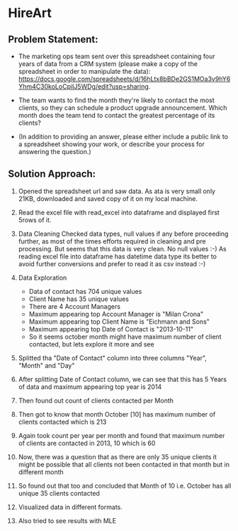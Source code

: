 # HireArt

## Problem Statement:
- The marketing ops team sent over this spreadsheet containing four years of data from a CRM system (please make a copy of the spreadsheet in order to manipulate the data): https://docs.google.com/spreadsheets/d/16hLtx8bBDe2GS1MOa3v9hY6Yhm4C30koLoCpiIJ5WDg/edit?usp=sharing. 

- The team wants to find the month they're likely to contact the most clients, so they can schedule a product upgrade announcement. Which month does the team tend to contact the greatest percentage of its clients?

- (In addition to providing an answer, please either include a public link to a spreadsheet showing your work, or describe your process for answering the question.)

## Solution Approach:

1. Opened the spreadsheet url and saw data. As ata is very small only 21KB, downloaded and saved copy of it on my local machine.

2. Read the excel file with read_excel into dataframe and displayed first  5rows of it.

3. Data Cleaning
   Checked data types, null values if any before proceeding further, as most of the times efforts required in cleaning and pre processing. But seems that this data is very clean. No null values :-)
   As reading excel file into dataframe has datetime data type its better to avoid further conversions and prefer to read it as csv instead :-)
   
4. Data Exploration
   -  Data of contact has 704 unique values
   -  Client Name has 35 unique values
   -  There are 4 Account Managers
   -  Maximum appearing top Account Manager is "Milan Crona"
   -  Maximum appearing top Client Name is "Eichmann and Sons"
   -  Maximum appearing top Date of Contact is "2013-10-11"
   -  So it seems october month might have maximum number of client contacted, but lets explore it more and see
   
 5. Splitted tha "Date of Contact" column into three columns "Year", "Month" and "Day"
 6. After splitting Date of Contact column, we can see that this has 5 Years of data and maximum appearing top year is 2014
 7. Then found out count of clients contacted per Month
 8. Then got to know that month October [10] has maximum number of clients contacted which is 213
 9. Again took count per year per month and found that maximum number of clients are contacted in 2013, 10 which is 60
 10. Now, there was a question that as there are only 35 unique clients it might be possible that all clients not been contacted in that month but in different month
 11. So found out that too and concluded that Month of 10 i.e. October has all unique 35 clients contacted 
 12. Visualized data in different formats.
 13. Also tried to see results with MLE
 
 




